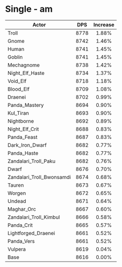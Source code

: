 # Single - am
| Actor | DPS | Increase |
|---|:---:|:---:|
|Troll|8778|1.88%|
|Gnome|8742|1.46%|
|Human|8741|1.45%|
|Goblin|8741|1.45%|
|Mechagnome|8738|1.42%|
|Night_Elf_Haste|8734|1.37%|
|Void_Elf|8718|1.18%|
|Blood_Elf|8709|1.08%|
|Draenei|8702|0.99%|
|Panda_Mastery|8694|0.90%|
|Kul_Tiran|8693|0.90%|
|Nightborne|8692|0.89%|
|Night_Elf_Crit|8688|0.83%|
|Panda_Feast|8687|0.83%|
|Dark_Iron_Dwarf|8682|0.77%|
|Panda_Haste|8682|0.77%|
|Zandalari_Troll_Paku|8682|0.76%|
|Dwarf|8676|0.70%|
|Zandalari_Troll_Bwonsamdi|8674|0.68%|
|Tauren|8673|0.67%|
|Worgen|8672|0.65%|
|Undead|8671|0.64%|
|Maghar_Orc|8667|0.60%|
|Zandalari_Troll_Kimbul|8666|0.58%|
|Panda_Crit|8665|0.57%|
|Lightforged_Draenei|8661|0.52%|
|Panda_Vers|8661|0.52%|
|Vulpera|8619|0.04%|
|Base|8616|0.00%|
